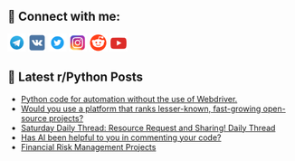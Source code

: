 ## 🔎 Connect with me:
[<img src="https://github.com/bullbesh/bullbesh/blob/main/images/Telegram.png" width="32" height="32" />](https://t.me/bullbesh)
[<img src="https://github.com/bullbesh/bullbesh/blob/main/images/VK.png" width="32" height="32" />](https://vk.com/bullbesh)
[<img src="https://github.com/bullbesh/bullbesh/blob/main/images/Twitter.png" width="32" height="32" />](https://twitter.com/bullbesh1)
[<img src="https://github.com/bullbesh/bullbesh/blob/main/images/Instagram.png" width="32" height="32" />](https://www.instagram.com/bullbesh)
[<img src="https://github.com/bullbesh/bullbesh/blob/main/images/Reddit.png" width="32" height="32" />](https://www.reddit.com/user/bullbesh)
[<img src="https://github.com/bullbesh/bullbesh/blob/main/images/YouTube.png" width="32" height="32" />](https://www.youtube.com/channel/UCtfjRs6uzgq5mfm8S06WTcg)

## 📕 Latest r/Python Posts
<!-- BLOG-POST-LIST:START -->
- [Python code for automation without the use of Webdriver.](https://www.reddit.com/r/Python/comments/1ku2dxd/python_code_for_automation_without_the_use_of/)
- [Would you use a platform that ranks lesser-known, fast-growing open-source projects?](https://www.reddit.com/r/Python/comments/1ku1axp/would_you_use_a_platform_that_ranks_lesserknown/)
- [Saturday Daily Thread: Resource Request and Sharing! Daily Thread](https://www.reddit.com/r/Python/comments/1ktybrg/saturday_daily_thread_resource_request_and/)
- [Has AI been helpful to you in commenting your code?](https://www.reddit.com/r/Python/comments/1ktwdcn/has_ai_been_helpful_to_you_in_commenting_your_code/)
- [Financial Risk Management Projects](https://www.reddit.com/r/Python/comments/1ktv4t8/financial_risk_management_projects/)
<!-- BLOG-POST-LIST:END -->

